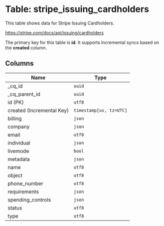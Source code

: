 # Table: stripe_issuing_cardholders

This table shows data for Stripe Issuing Cardholders.

https://stripe.com/docs/api/issuing/cardholders

The primary key for this table is **id**.
It supports incremental syncs based on the **created** column.

## Columns

| Name          | Type          |
| ------------- | ------------- |
|_cq_id|`uuid`|
|_cq_parent_id|`uuid`|
|id (PK)|`utf8`|
|created (Incremental Key)|`timestamp[us, tz=UTC]`|
|billing|`json`|
|company|`json`|
|email|`utf8`|
|individual|`json`|
|livemode|`bool`|
|metadata|`json`|
|name|`utf8`|
|object|`utf8`|
|phone_number|`utf8`|
|requirements|`json`|
|spending_controls|`json`|
|status|`utf8`|
|type|`utf8`|